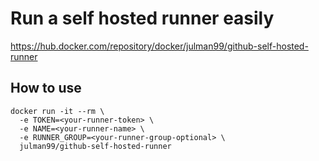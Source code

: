 # Run a self hosted runner easily

https://hub.docker.com/repository/docker/julman99/github-self-hosted-runner

## How to use

```
docker run -it --rm \
  -e TOKEN=<your-runner-token> \
  -e NAME=<your-runner-name> \
  -e RUNNER_GROUP=<your-runner-group-optional> \
  julman99/github-self-hosted-runner
```
